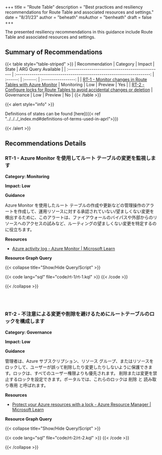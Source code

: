+++
title = "Route Table"
description = "Best practices and resiliency recommendations for Route Table and associated resources and settings."
date = "8/31/23"
author = "beheath"
msAuthor = "benheath"
draft = false
+++

The presented resiliency recommendations in this guidance include Route Table and associated resources and settings.

## Summary of Recommendations

{{< table style="table-striped" >}}
| Recommendation                                    |  Category                                                               |  Impact         |  State   | ARG Query Available |
| :------------------------------------------------ | :---------------------------------------------------------------------: | :------:        | :------: | :-----------------: |
| [RT-1 - Monitor changes in Route Tables with Azure Monitor](#rt-1---monitor-changes-in-route-tables-with-azure-monitor) | Monitoring | Low | Preview  |         Yes         |
| [RT-2 - Configure locks for Route Tables to avoid accidental changes or deletion](#rt-2---configure-locks-for-route-tables-to-avoid-accidental-changes-or-deletion) | Governance         | Low | Preview |         No          |
{{< /table >}}

{{< alert style="info" >}}

Definitions of states can be found [here]({{< ref "../../../_index.md#definitions-of-terms-used-in-aprl">}})

{{< /alert >}}

## Recommendations Details

### RT-1 - Azure Monitor を使用してルート テーブルの変更を監視します

**Category: Monitoring**

**Impact: Low**

**Guidance**

Azure Monitor を使用したルート テーブルの作成や更新などの管理操作のアラートを作成して、運用リソースに対する承認されていない/望ましくない変更を検出するために、このアラートは、ファイアウォールのバイパスや外部からのリソースへのアクセスの試みなど、ルーティングの望ましくない変更を特定するのに役立ちます。

**Resources**

- [Azure activity log - Azure Monitor | Microsoft Learn](https://learn.microsoft.com/ja-jp/azure/azure-monitor/essentials/activity-log?tabs=powershell)

**Resource Graph Query**

{{< collapse title="Show/Hide Query/Script" >}}

{{< code lang="sql" file="code/rt-1/rt-1.kql" >}} {{< /code >}}

{{< /collapse >}}

<br><br>

### RT-2 - 不注意による変更や削除を避けるためにルートテーブルのロックを構成します

**Category: Governance**

**Impact: Low**

**Guidance**

管理者は、Azure サブスクリプション、リソース グループ、またはリソースをロックして、ユーザーが誤って削除したり変更したりしないように保護できます。ロックは、すべてのユーザー権限よりも優先されます。
削除または変更を禁止するロックを設定できます。ポータルでは、これらのロックは 削除 と 読み取り専用 と呼ばれます。

**Resources**

- [Protect your Azure resources with a lock - Azure Resource Manager | Microsoft Learn](https://learn.microsoft.com/ja-jp/azure/azure-resource-manager/management/lock-resources?toc=%2Fazure%2Fvirtual-network%2Ftoc.json&tabs=json)

**Resource Graph Query**

{{< collapse title="Show/Hide Query/Script" >}}

{{< code lang="sql" file="code/rt-2/rt-2.kql" >}} {{< /code >}}

{{< /collapse >}}

<br><br>

